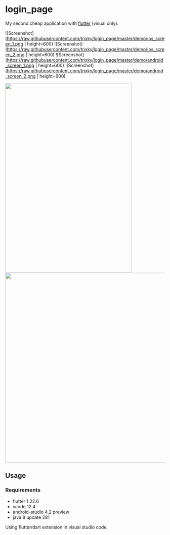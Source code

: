 # login_page

My second cheap application with [flutter](https://flutter.dev/) (visual only).

![Screenshot](https://raw.githubusercontent.com/trixky/login_page/master/demo/ios_screen_1.png | height=600)
![Screenshot](https://raw.githubusercontent.com/trixky/login_page/master/demo/ios_screen_2.png | height=600)
![Screenshot](https://raw.githubusercontent.com/trixky/login_page/master/demo/android_screen_1.png | height=600)
![Screenshot](https://raw.githubusercontent.com/trixky/login_page/master/demo/android_screen_2.png | height=600)

<img src="https://cloud.githubusercontent.com/assets/yourgif.gif" width="400" height="600">
<img src="https://cloud.githubusercontent.com/assets/yourgif.gif" height="600">

## Usage

### Requirements

- flutter 1.22.6
- xcode 12.4
- android-studio 4.2 preview
- java 8 update 281

Using flutter/dart extension in visual studio code.
